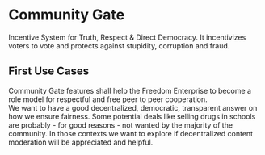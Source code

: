 # Community Gate 
Incentive System for Truth, Respect & Direct Democracy. 
It incentivizes voters to vote and protects against stupidity, corruption and fraud. 


## First Use Cases
Community Gate features shall help the Freedom Enterprise to become a role model for respectful and free peer to peer cooperation.  
We want to have a good decentralized, democratic, transparent answer on how we ensure fairness. Some potential deals like selling drugs in schools are probably - for good reasons - not wanted by the majority of the community. 
In those contexts we want to explore if decentralized content moderation will be appreciated and helpful.

